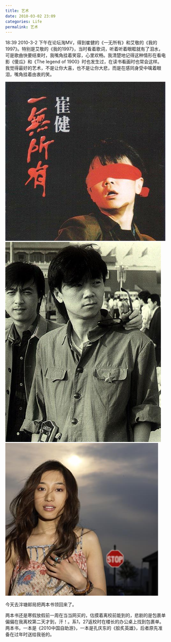 ```yaml
---
title: 艺术
date: 2010-03-02 23:09
categories: Life
permalink: 艺术
---
```


18:39 2010-3-2 
下午在论坛淘MV，得到崔健的《一无所有》和艾敬的《我的1997》。特别是艾敬的《我的1997》，当时看着歌词，听着听着眼眶就有了泪水，可是歌曲快要结束时，我嘴角挂着笑容，心里欢畅。我清楚地记得这种情形在看电影《傻瓜》和《The legend of 1900》时也发生过，在读书看画时也常会这样。我觉得最好的艺术，不是让你大喜，也不是让你大悲，而是在感同身受中噙着眼泪，嘴角挂着由衷的笑。

![](/image/图/艺术01.jpg)
![](/image/图/艺术02.jpg)
![](/image/图/艺术03.jpg)

今天去泮塘邮局把两本书领回来了。

两本书还是寒假放假前一周在当当网买的，估摸着离校前能到的，悲剧的是包裹单偏偏在我离校第二天才到，汗！。系1，27返校时在楼长的办公桌上找到包裹单。两本书，一本是《2010中国自助游》，一本是孔庆东的《脍炙英雄》，后者原先准备在过年时送给我爸的。